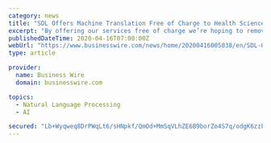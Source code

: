 ```yaml
---
category: news
title: "SDL Offers Machine Translation Free of Charge to Health Science Professionals"
excerpt: "By offering our services free of charge we’re hoping to remove any language barriers that stand in the way of understanding and give these researchers instant access to the information they need to bring an end to the pandemic.” Built using SDL’s Linguistic AI to improve the quality of translations, SDL Machine Translation instantly ..."
publishedDateTime: 2020-04-16T07:00:00Z
webUrl: "https://www.businesswire.com/news/home/20200416005038/en/SDL-Offers-Machine-Translation-Free-Charge-Health"
type: article

provider:
  name: Business Wire
  domain: businesswire.com

topics:
  - Natural Language Processing
  - AI

secured: "Lb+Wyqweq8DrPWqLt6/sHNpkf/QmOd+MmSqVLhZE6B9borZo4S7q/odgK6zzkHEklDWVMNVTlq+j+KAyLECWJ0V+Z4+Oi66ztjDlYH0croIahNq27wc2ovDiPSkE50007GPJfZP1mqxrjKrbeTEhQbyoclelMCVWHy1UnfxKYpE6x8Nl7KeZ8OgRNp679DJdciqyS9Q0SSbY0HZ6Xd8s2w2b7MV2dBz2s0p3dv7nh6dl4jKdwcZi36D5qXv+lAiAAYSkDnvqUIkrc7bn1HdMGu4KjBk4LScg7mtcB1BVj9V6Y1E+nHJkrvAxf/STDRhT;TFPAz5/3rTu+vp6YDUOZNQ=="
---
```



